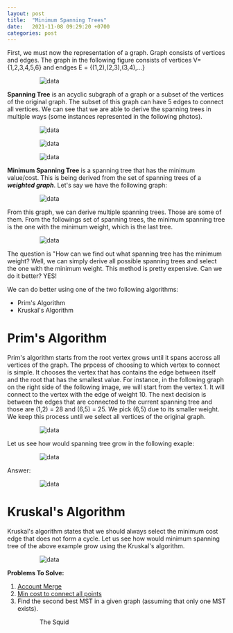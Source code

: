 ```yaml
---
layout: post
title:  "Minimum Spanning Trees"
date:   2021-11-08 09:29:20 +0700
categories: post
---
```


First, we must now the representation of a graph. Graph consists of vertices and edges. The graph in the following figure consists of vertices V={1,2,3,4,5,6} and endges
E = {(1,2),(2,3),(3,4),...}


&nbsp;&nbsp;&nbsp;&nbsp;&nbsp;&nbsp;&nbsp;&nbsp;&nbsp;&nbsp;&nbsp;&nbsp;&nbsp;&nbsp;&nbsp;&nbsp;&nbsp;&nbsp; 
![data](../../assets/posts_images/span_0.png)

**Spanning Tree** is an acyclic subgraph of a graph or a subset of the vertices of the original graph.  The subset of this graph can have 5 edges to connect all vertices.
 We can see that we are able to derive the spanning trees in multiple ways (some instances represented in the following photos).
 
 
&nbsp;&nbsp;&nbsp;&nbsp;&nbsp;&nbsp;&nbsp;&nbsp;&nbsp;&nbsp;&nbsp;&nbsp;&nbsp;&nbsp;&nbsp;&nbsp;&nbsp;&nbsp;
 ![data](../../assets/posts_images/span_1.png)
 
 
&nbsp;&nbsp;&nbsp;&nbsp;&nbsp;&nbsp;&nbsp;&nbsp;&nbsp;&nbsp;&nbsp;&nbsp;&nbsp;&nbsp;&nbsp;&nbsp;&nbsp;&nbsp;
 ![data](../../assets/posts_images/span_2.png)
 
 
&nbsp;&nbsp;&nbsp;&nbsp;&nbsp;&nbsp;&nbsp;&nbsp;&nbsp;&nbsp;&nbsp;&nbsp;&nbsp;&nbsp;&nbsp;&nbsp;&nbsp;&nbsp;
 ![data](../../assets/posts_images/span_3.png)
 
 **Minimum Spanning Tree** is a spanning tree that has the minimum value/cost. This is being derived from the set of spanning trees of a ***weighted graph***.  Let's say we have the following graph:
 
 &nbsp;&nbsp;&nbsp;&nbsp;&nbsp;&nbsp;&nbsp;&nbsp;&nbsp;&nbsp;&nbsp;&nbsp;&nbsp;&nbsp;&nbsp;&nbsp;&nbsp;&nbsp; 
 ![data](../../assets/posts_images/span_4.png)
 
 From this graph, we can derive multiple spanning trees. Those are some of them. From the followings set of spanning trees, the minimum spanning tree is the one with the minimum weight, which is the last tree.
 
  &nbsp;&nbsp;&nbsp;&nbsp;&nbsp;&nbsp;&nbsp;&nbsp;&nbsp;&nbsp;&nbsp;&nbsp;&nbsp;&nbsp;&nbsp;&nbsp;&nbsp;&nbsp; 
 ![data](../../assets/posts_images/span_5.png)
 
 The question is "How can we find out what spanning tree has the minimum weight? Well, we can simply derive all possible spanning trees and select the one with the minimum weight. This method is pretty expensive. Can we do it better? YES! 
 
 We can do better using one of the two following algorithms:
 
 - Prim's Algorithm
 - Kruskal's Algorithm

# Prim's Algorithm

Prim's algorithm starts from the root vertex grows until it spans accross all vertices of the graph. The prpcess of choosing to which vertex to connect is simple. It chooses the vertex that has contains the edge between itself and the root that has the smallest value. For instance, in the following graph on the right side of the following image, we will start from the vertex 1. It will connect to the vertex with the edge of weight 10. The next decision is between the edges that are connected to the current spanning tree and those are (1,2) = 28 and (6,5) = 25. We pick (6,5) due to its smaller weight. We keep this process until we select all vertices of the original graph.
 
  &nbsp;&nbsp;&nbsp;&nbsp;&nbsp;&nbsp;&nbsp;&nbsp;&nbsp;&nbsp;&nbsp;&nbsp;&nbsp;&nbsp;&nbsp;&nbsp;&nbsp;&nbsp; 
 ![data](../../assets/posts_images/prim_0.png)
 
 Let us see how would spanning tree grow in the following exaple:
 
 &nbsp;&nbsp;&nbsp;&nbsp;&nbsp;&nbsp;&nbsp;&nbsp;&nbsp;&nbsp;&nbsp;&nbsp;&nbsp;&nbsp;&nbsp;&nbsp;&nbsp;&nbsp; 
 ![data](../../assets/posts_images/span_6.png)
 
 Answer:
 
 &nbsp;&nbsp;&nbsp;&nbsp;&nbsp;&nbsp;&nbsp;&nbsp;&nbsp;&nbsp;&nbsp;&nbsp;&nbsp;&nbsp;&nbsp;&nbsp;&nbsp;&nbsp; 
 ![data](../../assets/posts_images/prim_1.jpg)
 
# Kruskal's Algorithm

Kruskal's algorithm states that we should always select the minimum cost edge that does not form a cycle. Let us see how would minimum spanning tree of the above example grow using the Kruskal's algorithm.

 &nbsp;&nbsp;&nbsp;&nbsp;&nbsp;&nbsp;&nbsp;&nbsp;&nbsp;&nbsp;&nbsp;&nbsp;&nbsp;&nbsp;&nbsp;&nbsp;&nbsp;&nbsp; 
 ![data](../../assets/posts_images/kruskal_0.jpg)


**Problems To Solve:**

1. [Account Merge](https://leetcode.com/problems/accounts-merge/)
2. [Min cost to connect all points](https://leetcode.com/problems/min-cost-to-connect-all-points/)
3. Find the second best MST in a given graph (assuming that only one MST exists).

 &nbsp;&nbsp;&nbsp;&nbsp;&nbsp;&nbsp;&nbsp;&nbsp;&nbsp;&nbsp;&nbsp;&nbsp;&nbsp;&nbsp;&nbsp;&nbsp;&nbsp;&nbsp; 
 The Squid
